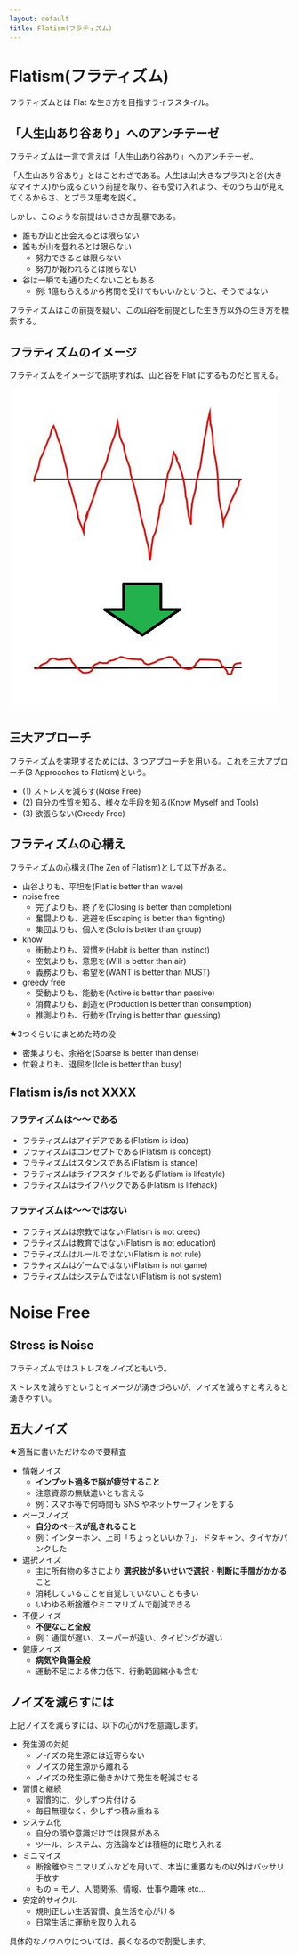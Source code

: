 ```yaml
---
layout: default
title: Flatism(フラティズム)
---
```


# Flatism(フラティズム)
フラティズムとは Flat な生き方を目指すライフスタイル。

## 「人生山あり谷あり」へのアンチテーゼ
フラティズムは一言で言えば「人生山あり谷あり」へのアンチテーゼ。

「人生山あり谷あり」とはことわざである。人生は山(大きなプラス)と谷(大きなマイナス)から成るという前提を取り、谷も受け入れよう、そのうち山が見えてくるからさ、とプラス思考を説く。

しかし、このような前提はいささか乱暴である。

- 誰もが山と出会えるとは限らない
- 誰もが山を登れるとは限らない
  - 努力できるとは限らない
  - 努力が報われるとは限らない
- 谷は一瞬でも通りたくないこともある
  - 例: 1億もらえるから拷問を受けてもいいかというと、そうではない

フラティズムはこの前提を疑い、この山谷を前提とした生き方以外の生き方を模索する。

## フラティズムのイメージ
フラティズムをイメージで説明すれば、山と谷を Flat にするものだと言える。

![flatism_overview](img/flatism_overview.jpg)

## 三大アプローチ
フラティズムを実現するためには、3 つアプローチを用いる。これを三大アプローチ(3 Approaches to Flatism)という。

- (1) ストレスを減らす(Noise Free)
- (2) 自分の性質を知る、様々な手段を知る(Know Myself and Tools)
- (3) 欲張らない(Greedy Free)

## フラティズムの心構え
フラティズムの心構え(The Zen of Flatism)として以下がある。

- 山谷よりも、平坦を(Flat is better than wave)
- noise free
  - 完了よりも、終了を(Closing is better than completion)
  - 奮闘よりも、逃避を(Escaping is better than fighting)
  - 集団よりも、個人を(Solo is better than group)
- know
  - 衝動よりも、習慣を(Habit is better than instinct)
  - 空気よりも、意思を(Will is better than air)
  - 義務よりも、希望を(WANT is better than MUST)
- greedy free
  - 受動よりも、能動を(Active is better than passive)
  - 消費よりも、創造を(Production is better than consumption)
  - 推測よりも、行動を(Trying is better than guessing)

★3つぐらいにまとめた時の没

- 密集よりも、余裕を(Sparse is better than dense)
- 忙殺よりも、退屈を(Idle is better than busy)

## Flatism is/is not XXXX

### フラティズムは～～である
- フラティズムはアイデアである(Flatism is idea)
- フラティズムはコンセプトである(Flatism is concept)
- フラティズムはスタンスである(Flatism is stance)
- フラティズムはライフスタイルである(Flatism is lifestyle)
- フラティズムはライフハックである(Flatism is lifehack)

### フラティズムは～～ではない
- フラティズムは宗教ではない(Flatism is not creed)
- フラティズムは教育ではない(Flatism is not education)
- フラティズムはルールではない(Flatism is not rule)
- フラティズムはゲームではない(Flatism is not game)
- フラティズムはシステムではない(Flatism is not system)

# Noise Free

## Stress is Noise
フラティズムではストレスをノイズともいう。

ストレスを減らすというとイメージが湧きづらいが、ノイズを減らすと考えると湧きやすい。

## 五大ノイズ
★適当に書いただけなので要精査

- 情報ノイズ
  - **インプット過多で脳が疲労すること**
  - 注意資源の無駄遣いとも言える
  - 例：スマホ等で何時間も SNS やネットサーフィンをする
- ペースノイズ
  - **自分のペースが乱されること**
  - 例：インターホン、上司「ちょっといいか？」、ドタキャン、タイヤがパンクした
- 選択ノイズ
  - 主に所有物の多さにより **選択肢が多いせいで選択・判断に手間がかかる** こと
  - 消耗していることを自覚していないことも多い
  - いわゆる断捨離やミニマリズムで削減できる
- 不便ノイズ
  - **不便なこと全般**
  - 例：通信が遅い、スーパーが遠い、タイピングが遅い
- 健康ノイズ
  - **病気や負傷全般**
  - 運動不足による体力低下、行動範囲縮小も含む

## ノイズを減らすには
上記ノイズを減らすには、以下の心がけを意識します。

- 発生源の対処
  - ノイズの発生源には近寄らない
  - ノイズの発生源から離れる
  - ノイズの発生源に働きかけて発生を軽減させる
- 習慣と継続
  - 習慣的に、少しずつ片付ける
  - 毎日無理なく、少しずつ積み重ねる
- システム化
  - 自分の頭や意識だけでは限界がある
  - ツール、システム、方法論などは積極的に取り入れる
- ミニマイズ
  - 断捨離やミニマリズムなどを用いて、本当に重要なもの以外はバッサリ手放す
  - もの = モノ、人間関係、情報、仕事や趣味 etc...
- 安定的サイクル
  - 規則正しい生活習慣、食生活を心がける
  - 日常生活に運動を取り入れる

具体的なノウハウについては、長くなるので割愛します。
